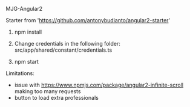 MJG-Angular2

Starter from 'https://github.com/antonybudianto/angular2-starter'

1) npm install

2) Change credentials in the following folder: src/app/shared/constant/credentials.ts

2) npm start


Limitations:  
- issue with https://www.npmjs.com/package/angular2-infinite-scroll making too many requests
- button to load extra professionals
